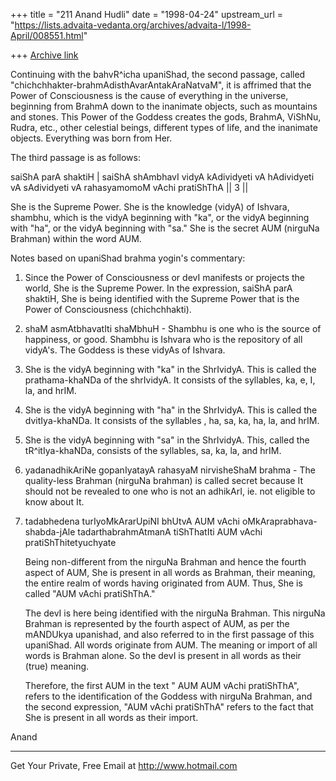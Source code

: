 +++
title = "211 Anand Hudli"
date = "1998-04-24"
upstream_url = "https://lists.advaita-vedanta.org/archives/advaita-l/1998-April/008551.html"

+++
[Archive link](https://lists.advaita-vedanta.org/archives/advaita-l/1998-April/008551.html)

 Continuing with the bahvR^icha upaniShad, the second passage, called
 "chichchhakter-brahmAdisthAvarAntakAraNatvaM", it is affrimed that
 the Power of Consciousness is the cause of everything in the
 universe, beginning from BrahmA down to the inanimate objects,
 such as mountains and stones. This Power of the Goddess creates
 the gods, BrahmA, ViShNu, Rudra, etc., other celestial beings,
 different types of life, and the inanimate objects. Everything was
 born from Her.

 The third passage is as follows:

 saiShA parA shaktiH | saiShA shAmbhavI vidyA kAdividyeti vA
 hAdividyeti vA sAdividyeti vA rahasyamomoM vAchi pratiShThA || 3 ||

 She is the Supreme Power. She is the knowledge (vidyA) of Ishvara,
 shambhu, which is the vidyA beginning with "ka", or the vidyA
 beginning with "ha", or the vidyA beginning with "sa." She is the
 secret AUM (nirguNa Brahman) within the word AUM.

 Notes based on upaniShad brahma yogin's commentary:

 1) Since the Power of Consciousness or devI manifests or projects
    the world, She is the Supreme Power. In the expression, saiShA
    parA shaktiH, She is being identified with the Supreme Power
    that is the Power of Consciousness (chichchhakti).

 2) shaM asmAtbhavatIti shaMbhuH - Shambhu is one who is the source
    of happiness, or good. Shambhu is Ishvara who is the repository of
    all vidyA's. The Goddess is these vidyAs of Ishvara.

 3) She is the vidyA beginning with "ka" in the ShrIvidyA. This is
    called the prathama-khaNDa of the shrIvidyA. It consists of
    the syllables, ka, e, I, la, and hrIM.

 4) She is the vidyA beginning with "ha" in the ShrIvidyA. This is
    called the dvitIya-khaNDa. It consists of the syllables ,
    ha, sa, ka, ha, la, and hrIM.

 5) She is the vidyA beginning with "sa" in the ShrIvidyA. This,
     called the tR^itIya-khaNDa, consists of the syllables,
     sa, ka, la, and hrIM.

 6) yadanadhikAriNe gopanIyatayA rahasyaM nirvisheShaM brahma -
    The quality-less Brahman (nirguNa brahman) is called secret
    because It should not be revealed to one who is not an
    adhikArI, ie. not eligible to know about It.

 7) tadabhedena turIyoMkArarUpiNI bhUtvA AUM vAchi oMkAraprabhava-
    shabda-jAle tadarthabrahmAtmanA tiShThatIti AUM vAchi
    pratiShThitetyuchyate

    Being non-different from the nirguNa Brahman and hence the
    fourth aspect of AUM, She is present  in all words as Brahman,
    their meaning, the entire realm of words having originated from
    AUM. Thus, She is called "AUM vAchi pratiShThA."

    The devI is here being identified with the nirguNa Brahman. This
    nirguNa Brahman is represented by the fourth aspect of AUM, as
    per the mANDUkya upanishad, and also referred to in the first
    passage of this upaniShad. All words originate from AUM. The
    meaning or import of all words is Brahman alone. So the devI
    is present in all words as their (true) meaning.

    Therefore, the first AUM in the text " AUM AUM vAchi pratiShThA",
    refers to the identification of the Goddess with nirguNa Brahman,
    and the second expression, "AUM vAchi pratiShThA" refers to the
    fact that She is present in all words as their import.

 Anand



______________________________________________________
Get Your Private, Free Email at http://www.hotmail.com

